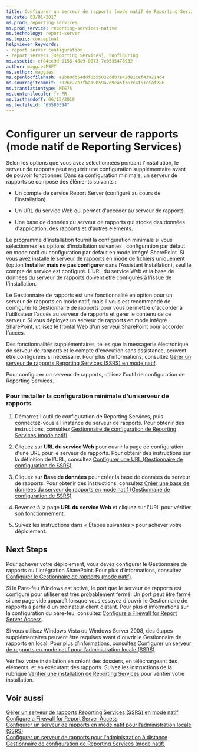 ```yaml
---
title: Configurer un serveur de rapports (mode natif de Reporting Services) | Microsoft Docs
ms.date: 03/01/2017
ms.prod: reporting-services
ms.prod_service: reporting-services-native
ms.technology: report-server
ms.topic: conceptual
helpviewer_keywords:
- report server configuration
- report servers [Reporting Services], configuring
ms.assetid: ef84ce9d-9156-48e9-8073-7e0535476932
author: maggiesMSFT
ms.author: maggies
ms.openlocfilehash: e8b88db54ddf0b55032ddb7e42d81cef439214d4
ms.sourcegitcommit: 3026c22b7fba19059a769ea5f367c4f51efaf286
ms.translationtype: MTE75
ms.contentlocale: fr-FR
ms.lasthandoff: 06/15/2019
ms.locfileid: "65580394"
---
```

# <a name="configure-a-report-server-reporting-services-native-mode"></a>Configurer un serveur de rapports (mode natif de Reporting Services)
  Selon les options que vous avez sélectionnées pendant l'installation, le serveur de rapports peut requérir une configuration supplémentaire avant de pouvoir fonctionner. Dans sa configuration minimale, un serveur de rapports se compose des éléments suivants :  
  
-   Un compte de service Report Server (configuré au cours de l'installation).  
  
-   Un URL du service Web qui permet d'accéder au serveur de rapports.  
  
-   Une base de données du serveur de rapports qui stocke des données d'application, des rapports et d'autres éléments.  
  
 Le programme d'installation fournit la configuration minimale si vous sélectionnez les options d'installation suivantes : configuration par défaut en mode natif ou configuration par défaut en mode intégré SharePoint. Si vous avez installé le serveur de rapports en mode de fichiers uniquement (option **Installer mais ne pas configurer** dans l’Assistant Installation), seul le compte de service est configuré. L'URL du service Web et la base de données du serveur de rapports doivent être configurés à l'issue de l'installation.  
  
 Le Gestionnaire de rapports est une fonctionnalité en option pour un serveur de rapports en mode natif, mais il vous est recommandé de configurer le Gestionnaire de rapports pour vous permettre d'accorder à l'utilisateur l'accès au serveur de rapports et gérer le contenu de ce serveur. Si vous déployez un serveur de rapports en mode intégré SharePoint, utilisez le frontal Web d'un serveur SharePoint pour accorder l'accès.  
  
 Des fonctionnalités supplémentaires, telles que la messagerie électronique de serveur de rapports et le compte d'exécution sans assistance, peuvent être configurées si nécessaire. Pour plus d’informations, consultez [Gérer un serveur de rapports Reporting Services (SSRS) en mode natif](../../reporting-services/report-server/manage-a-reporting-services-native-mode-report-server.md).  
  
 Pour configurer un serveur de rapports, utilisez l'outil de configuration de Reporting Services.  
  
### <a name="to-minimally-configure-a-report-server-installation"></a>Pour installer la configuration minimale d'un serveur de rapports  
  
1.  Démarrez l'outil de configuration de Reporting Services, puis connectez-vous à l'instance du serveur de rapports. Pour obtenir des instructions, consultez [Gestionnaire de configuration de Reporting Services &#40;mode natif&#41;](../../reporting-services/install-windows/reporting-services-configuration-manager-native-mode.md).  
  
2.  Cliquez sur **URL du service Web** pour ouvrir la page de configuration d'une URL pour le serveur de rapports. Pour obtenir des instructions sur la définition de l’URL, consultez [Configurer une URL &#40;Gestionnaire de configuration de SSRS&#41;](../../reporting-services/install-windows/configure-a-url-ssrs-configuration-manager.md).  
  
3.  Cliquez sur **Base de données** pour créer la base de données du serveur de rapports. Pour obtenir des instructions, consultez [Créer une base de données du serveur de rapports en mode natif &#40;Gestionnaire de configuration de SSRS&#41;](../../reporting-services/install-windows/ssrs-report-server-create-a-native-mode-report-server-database.md).  
  
4.  Revenez à la page **URL du service Web** et cliquez sur l'URL pour vérifier son fonctionnement.  
  
5.  Suivez les instructions dans « Étapes suivantes » pour achever votre déploiement.  
  
## <a name="next-steps"></a>Next Steps  
 Pour achever votre déploiement, vous devez configurer le Gestionnaire de rapports ou l'intégration SharePoint. Pour plus d’informations, consultez [Configurer le Gestionnaire de rapports &#40;mode natif&#41;](../../reporting-services/report-server/configure-report-manager-native-mode.md).  
  
 Si le Pare-feu Windows est activé, le port que le serveur de rapports est configuré pour utiliser est très probablement fermé. Un port peut être fermé si une page vide apparaît lorsque vous essayez d'ouvrir le Gestionnaire de rapports à partir d'un ordinateur client distant. Pour plus d'informations sur la configuration du pare-feu, consultez [Configure a Firewall for Report Server Access](../../reporting-services/report-server/configure-a-firewall-for-report-server-access.md).  
  
 Si vous utilisez Windows Vista ou Windows Server 2008, des étapes supplémentaires peuvent être requises avant d'ouvrir le Gestionnaire de rapports en local. Pour plus d’informations, consultez [Configurer un serveur de rapports en mode natif pour l’administration locale &#40;SSRS&#41;](../../reporting-services/report-server/configure-a-native-mode-report-server-for-local-administration-ssrs.md).  
  
 Vérifiez votre installation en créant des dossiers, en téléchargeant des éléments, et en exécutant des rapports. Suivez les instructions de la rubrique [Vérifier une installation de Reporting Services](../../reporting-services/install-windows/verify-a-reporting-services-installation.md) pour vérifier votre installation.  
  
## <a name="see-also"></a>Voir aussi  
 [Gérer un serveur de rapports Reporting Services (SSRS) en mode natif](../../reporting-services/report-server/manage-a-reporting-services-native-mode-report-server.md)   
 [Configure a Firewall for Report Server Access](../../reporting-services/report-server/configure-a-firewall-for-report-server-access.md)   
 [Configurer un serveur de rapports en mode natif pour l’administration locale &#40;SSRS&#41;](../../reporting-services/report-server/configure-a-native-mode-report-server-for-local-administration-ssrs.md)   
 [Configurer un serveur de rapports pour l'administration à distance](../../reporting-services/report-server/configure-a-report-server-for-remote-administration.md)   
 [Gestionnaire de configuration de Reporting Services &#40;mode natif&#41;](../../reporting-services/install-windows/reporting-services-configuration-manager-native-mode.md)  
  
  
